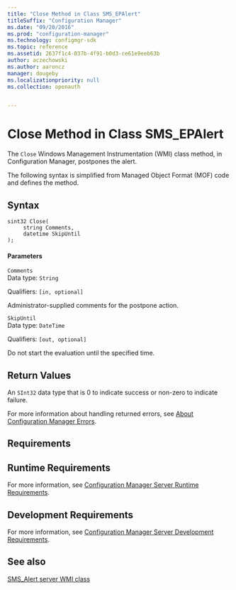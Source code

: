 ```yaml
---
title: "Close Method in Class SMS_EPAlert"
titleSuffix: "Configuration Manager"
ms.date: "09/20/2016"
ms.prod: "configuration-manager"
ms.technology: configmgr-sdk
ms.topic: reference
ms.assetid: 2637f1c4-037b-4f91-b0d3-ce61e9eeb63b
author: aczechowski
ms.author: aaroncz
manager: dougeby
ms.localizationpriority: null
ms.collection: openauth


---
```

# Close Method in Class SMS_EPAlert
The `Close` Windows Management Instrumentation (WMI) class method, in Configuration Manager, postpones the alert.  

 The following syntax is simplified from Managed Object Format (MOF) code and defines the method.  

## Syntax  

```  
sint32 Close(  
     string Comments,  
     datetime SkipUntil  
);  
```  

#### Parameters  
 `Comments`  
 Data type: `String`  

 Qualifiers: `[in, optional]`  

 Administrator-supplied comments for the postpone action.  

 `SkipUntil`  
 Data type: `DateTime`  

 Qualifiers: `[out, optional]`  

 Do not start the evaluation until the specified time.  

## Return Values  
 An  `SInt32` data type that is 0 to indicate success or non-zero to indicate failure.  

 For more information about handling returned errors, see [About Configuration Manager Errors](../../../../../develop/core/understand/about-configuration-manager-errors.md).  

## Requirements  

## Runtime Requirements  
 For more information, see [Configuration Manager Server Runtime Requirements](../../../../../develop/core/reqs/server-runtime-requirements.md).  

## Development Requirements  
 For more information, see [Configuration Manager Server Development Requirements](../../../../../develop/core/reqs/server-development-requirements.md).  

## See also

[SMS_Alert server WMI class](sms_alert-server-wmi-class.md)
